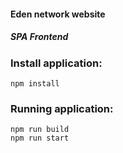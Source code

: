 #### Eden network website
##### SPA Frontend 

### Install application:
```
npm install
```

### Running application:
```
npm run build
npm run start
```
